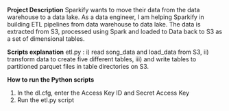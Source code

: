 **Project Description**
Sparkify wants to move their data from the data warehouse to a data lake.
As a data engineer, I am helping Sparkify in building ETL pipelines from data warehouse to data lake.
The data is extracted from S3, processed using Spark and loaded to Data back to S3 as a set of dimensional tables.

**Scripts explanation**
etl.py :
i) read song_data and load_data from S3,
ii) transform data to create five different tables,
iii) and write tables to partitioned parquet files in table directories on S3.


**How to run the Python scripts**
1. In the dl.cfg, enter the Access Key ID and Secret Access Key
2. Run the etl.py script